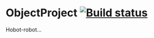 # ObjectProject [![Build status](https://ci.appveyor.com/api/projects/status/qbu75ik5c1v2qid0?svg=true)](https://ci.appveyor.com/project/MECCNR/objectproject)

Hobot-robot...
